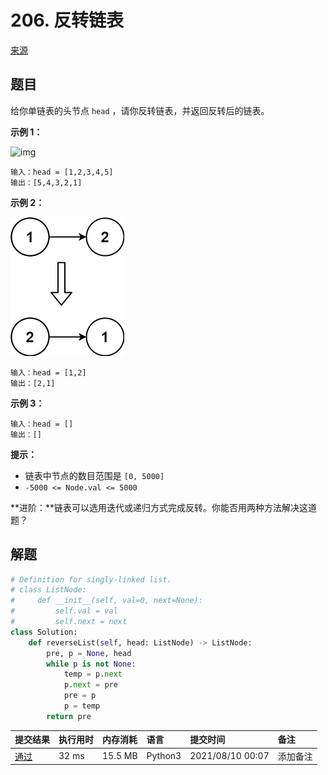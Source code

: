 # 206. 反转链表

[来源](https://leetcode-cn.com/problems/reverse-linked-list/)

## 题目

给你单链表的头节点 `head` ，请你反转链表，并返回反转后的链表。 

**示例 1：**

![img](images/rev1ex1.jpg)

```
输入：head = [1,2,3,4,5]
输出：[5,4,3,2,1]
```

**示例 2：**

![img](images/normal-0206-1.jpg)

```
输入：head = [1,2]
输出：[2,1]
```

**示例 3：**

```
输入：head = []
输出：[]
```

 **提示：**

- 链表中节点的数目范围是 `[0, 5000]`
- `-5000 <= Node.val <= 5000`

**进阶：**链表可以选用迭代或递归方式完成反转。你能否用两种方法解决这道题？

## 解题

```python
# Definition for singly-linked list.
# class ListNode:
#     def __init__(self, val=0, next=None):
#         self.val = val
#         self.next = next
class Solution:
    def reverseList(self, head: ListNode) -> ListNode:
        pre, p = None, head
        while p is not None:
            temp = p.next
            p.next = pre
            pre = p
            p = temp
        return pre
```

| 提交结果                                                     | 执行用时 | 内存消耗 | 语言    | 提交时间         | 备注     |
| :----------------------------------------------------------- | :------- | :------- | :------ | :--------------- | :------- |
| [通过](https://leetcode-cn.com/submissions/detail/205147030/) | 32 ms    | 15.5 MB  | Python3 | 2021/08/10 00:07 | 添加备注 |